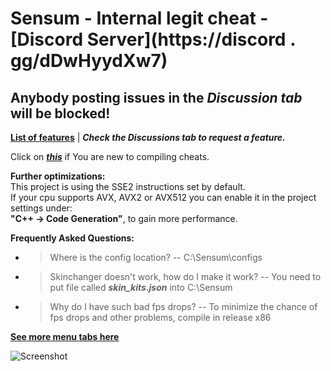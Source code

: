 # Sensum - Internal legit cheat - [Discord Server](https://discord . gg/dDwHyydXw7)

## Anybody posting issues in the ***Discussion tab*** will be blocked!

[**List of features**](https://pastebin.com/twMkYr0q) | ***Check the Discussions tab to request a feature.***

Click on ***[this](instructions.md)*** if You are new to compiling cheats.

**Further optimizations:**<br>
This project is using the SSE2 instructions set by default.<br>
If your cpu supports AVX, AVX2 or AVX512 you can enable it in the project settings under:<br> **"C++ -> Code Generation"**, to gain more performance.

**Frequently Asked Questions:**
- > Where is the config location?
  -- C:\Sensum\configs    
- > Skinchanger doesn't work, how do I make it work?
    -- You need to put file called ***skin_kits.json*** into C:\\Sensum
- > Why do I have such bad fps drops?
    -- To minimize the chance of fps drops and other problems, compile in release x86
    
 [**See more menu tabs here**](https://imgur.com/a/tuDbTXH)
    
![Screenshot](https://i.imgur.com/A1agCyT.png)




